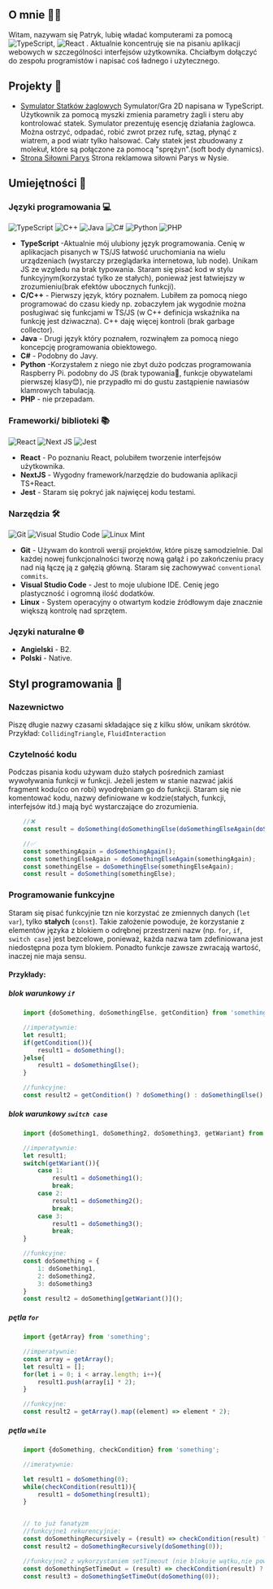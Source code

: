
## O mnie 👨‍💻  
  Witam, nazywam się Patryk, lubię władać komputerami za pomocą ![TypeScript](https://img.shields.io/badge/typescript-%23007ACC.svg?style=for-the-badge&logo=typescript&logoColor=white), ![React](https://img.shields.io/badge/react-%2320232a.svg?style=for-the-badge&logo=react&logoColor=%2361DAFB)
. Aktualnie koncentruję sie na pisaniu aplikacji webowych w szczególności interfejsów użytkownika. Chciałbym dołączyć do zespołu programistów i napisać coś ładnego i użytecznego.  

## Projekty 📁
- [Symulator Statków żaglowych](https://patrykjaseniuk.github.io/StatkiTSDocs/) Symulator/Gra 2D napisana w TypeScript. Użytkownik za pomocą myszki zmienia parametry żagli i steru aby kontrolować statek. Symulator prezentuję esencję działania żaglowca. Można ostrzyć, odpadać, robić zwrot przez rufę, sztag, płynąć z wiatrem, a pod wiatr tylko halsować. Cały statek jest zbudowany z molekuł, które są połączone za pomocą "sprężyn".(soft body dynamics).
- [Strona Siłowni Parys](https://github.com/PatrykJaseniuk/ParysWeb) Strona reklamowa siłowni Parys w Nysie. 
## Umiejętności 💪  

### Języki programowania 💻 
 ![TypeScript](https://img.shields.io/badge/typescript-%23007ACC.svg?style=for-the-badge&logo=typescript&logoColor=white)
![C++](https://img.shields.io/badge/c++-%2300599C.svg?style=for-the-badge&logo=c%2B%2B&logoColor=white) 
![Java](https://img.shields.io/badge/java-%23ED8B00.svg?style=for-the-badge&logo=openjdk&logoColor=white)
![C#](https://img.shields.io/badge/c%23-%23239120.svg?style=for-the-badge&logo=c-sharp&logoColor=white)
![Python](https://img.shields.io/badge/python-3670A0?style=for-the-badge&logo=python&logoColor=ffdd54) 
![PHP](https://img.shields.io/badge/php-%23777BB4.svg?style=for-the-badge&logo=php&logoColor=white)

- **TypeScript**  -Aktualnie mój ulubiony język programowania. Cenię w aplikacjach pisanych w TS/JS łatwość uruchomiania na wielu urządzeniach (wystarczy przeglądarka internetowa, lub node). Unikam JS ze wzgledu na brak typowania. Staram się pisać kod w stylu funkcyjnym(korzystać tylko ze stałych), ponieważ jest łatwiejszy w zrozumieniu(brak efektów ubocznych funkcji). 
- **C/C++**  - Pierwszy język, który poznałem. Lubiłem za pomocą niego programować do czasu kiedy np. zobaczyłem jak wygodnie można posługiwać się funkcjami w TS/JS (w C++ definicja wskaźnika na funkcję jest dziwaczna). C++ daję więcej kontroli (brak garbage collector).
- **Java** - Drugi język który poznałem, rozwinąłem za pomocą niego koncepcję programowania obiektowego.
- **C#** - Podobny do Javy. 
- **Python** -Korzystałem z niego nie zbyt dużo podczas programowania Raspberry Pi. podobny do JS (brak typowania🙁, funkcje obywatelami pierwszej klasy😊), nie przypadło mi do gustu zastąpienie nawiasów klamrowych tabulacją. 
- **PHP** - nie przepadam.


### Frameworki/ biblioteki 📚
![React](https://img.shields.io/badge/react-%2320232a.svg?style=for-the-badge&logo=react&logoColor=%2361DAFB)
![Next JS](https://img.shields.io/badge/Next-black?style=for-the-badge&logo=next.js&logoColor=white)
![Jest](https://img.shields.io/badge/-jest-%23C21325?style=for-the-badge&logo=jest&logoColor=white)

- **React** - Po poznaniu React, polubiłem tworzenie interfejsów użytkownika.
- **NextJS** - Wygodny framework/narzędzie do budowania aplikacji TS+React.
- **Jest** - Staram się pokryć jak najwięcej kodu testami.

### Narzędzia 🛠
![Git](https://img.shields.io/badge/git-%23F05033.svg?style=for-the-badge&logo=git&logoColor=white)
![Visual Studio Code](https://img.shields.io/badge/Visual%20Studio%20Code-0078d7.svg?style=for-the-badge&logo=visual-studio-code&logoColor=white)
![Linux Mint](https://img.shields.io/badge/Linux%20Mint-87CF3E?style=for-the-badge&logo=Linux%20Mint&logoColor=white)

- **Git** - Używam do kontroli wersji projektów, które piszę samodzielnie. Dal każdej nowej funkcjonalności tworzę nową gałąź i po zakończeniu pracy nad nią łączę ją z gałęzią główną. Staram się zachowywać `conventional commits`.
- **Visual Studio Code** - Jest to moje ulubione IDE. Cenię jego plastyczność i ogromną ilość dodatków. 
- **Linux** - System operacyjny o otwartym kodzie źródłowym daje znacznie większą kontrolę nad sprzętem.

### Języki naturalne 🌐 
- **Angielski** - B2.
- **Polski** - Native.

## Styl programowania 📝

### Nazewnictwo
Piszę długie nazwy czasami składające się z kilku słów, unikam skrótów. Przykład: `CollidingTriangle`, `FluidInteraction`

### Czytelność kodu
Podczas pisania kodu używam dużo stałych pośrednich zamiast wywoływania funkcji w funkcji. Jeżeli jestem w stanie nazwać jakiś fragment kodu(co on robi) wyodrębniam go do funkcji. Staram się nie komentować kodu, nazwy definiowane w kodzie(stałych, funkcji, interfejsów itd.) mają być wystarczające do zrozumienia.

```typescript
    //❌
    const result = doSomething(doSomethingElse(doSomethingElseAgain(doSomethingAgain())));

    //✅
    const somethingAgain = doSomethingAgain();
    const somethingElseAgain = doSomethingElseAgain(somethingAgain);
    const somethingElse = doSomethingElse(somethingElseAgain);
    const result = doSomething(somethingElse);
```

### Programowanie funkcyjne 
Staram się pisać funkcyjnie tzn nie korzystać ze zmiennych danych (`let` `var`), tylko **stałych** (`const`). Takie założenie powoduje, że korzystanie z elementów języka z blokiem o odrębnej przestrzeni nazw (np. `for`, `if`, `switch case`) jest bezcelowe, ponieważ, każda nazwa tam zdefiniowana jest niedostępna poza tym blokiem. Ponadto funkcje zawsze zwracają wartość, inaczej nie maja sensu.
#### Przykłady:
##### blok warunkowy `if`

```typescript
    import {doSomething, doSomethingElse, getCondition} from 'something';

    //imperatywnie:
    let result1;
    if(getCondition()){
        result1 = doSomething();
    }else{
        result1 = doSomethingElse();
    }

    //funkcyjne:
    const result2 = getCondition() ? doSomething() : doSomethingElse();
```

##### blok warunkowy `switch case`

```typescript
    import {doSomething1, doSomething2, doSomething3, getWariant} from 'something';

    //imperatywnie:
    let result1;
    switch(getWariant()){
        case 1:
            result1 = doSomething1();
            break;
        case 2:
            result1 = doSomething2();
            break;
        case 3:
            result1 = doSomething3();
            break;
    }

    //funkcyjne:
    const doSomething = {
        1: doSomething1,
        2: doSomething2,
        3: doSomething3
    }
    const result2 = doSomething[getWariant()]();
```

##### pętla `for`

```typescript
    import {getArray} from 'something';

    //imperatywnie:
    const array = getArray();
    let result1 = [];
    for(let i = 0; i < array.length; i++){
        result1.push(array[i] * 2);
    }

    //funkcyjne:
    const result2 = getArray().map((element) => element * 2);
```

##### pętla `while`

```typescript
    import {doSomething, checkCondition} from 'something';

    //imeratywnie:

    let result1 = doSomething(0);
    while(checkCondition(result1)){
        result1 = doSomething(result1);
    }


    // to już fanatyzm
    //funkcyjne1 rekurencyjnie:
    const doSomethingRecursively = (result) => checkCondition(result) ? doSomethingRecursively(doSomething(result)) : result;
    const result2 = doSomethingRecursively(doSomething(0));

    //funkcyjne2 z wykorzystaniem setTimeout (nie blokuje wątku,nie powoduje stack overflow, wolniejsze):
    const doSomethingSetTimeOut = (result) => checkCondition(result) ? setTimeout(() => doSomethingSetTimeOut(doSomething(result))) : result;
    const result3 = doSomethingSetTimeOut(doSomething(0));
```